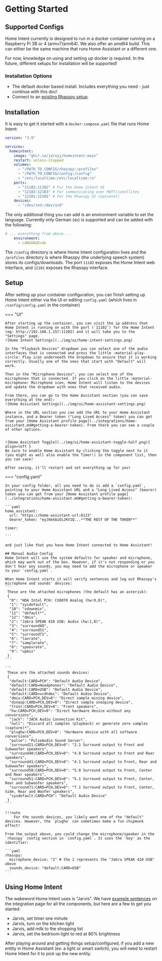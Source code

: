 # Getting Started

## Supported Configs

Home Intent currently is designed to run in a docker container running on a Raspberry Pi 3B or 4 (armv7/arm64). We also offer an amd64 build. This can either be the same machine that runs Home Assistant or a different one.

For now, knowledge on using and setting up docker is required. In the future, different setups for installation will be supported!

### Installation Options

  * The default docker based install. Includes everything you need - just continue with this doc!
  * Connect to an [existing Rhasspy setup](./advanced-features/external-rhasspy.md).

## Installation

It is easy to get it started with a `docker-compose.yaml` file that runs Home Intent:

```yaml
version: "3.9"

services:
  homeintent:
    image: "ghcr.io/jarvyj/homeintent:main"
    restart: unless-stopped
    volumes:
      - "/PATH_TO_CONFIG/rhasspy:/profiles"
      - "/PATH_TO_CONFIG/config:/config"
      - "/etc/localtime:/etc/localtime:ro"
    ports:
      - "11102:11102" # For the Home Intent UI
      - "12183:12183" # For communicating over MQTT/satellites
      - "12101:12101" # For the Rhasspy UI (optional)
    devices:
      - "/dev/snd:/dev/snd"
```

The only additional thing you can add is an environment variable to set the language. Currently only German (`de`) is supported and can be added with the following:
```yaml
# ... everything from above ...
    environment:
      - LANGUAGE=de
```

The `/config` directory is where Home Intent configuration lives and the `/profiles` directory is where Rhasspy (the underlying speech system) stores its configs/downloads. The port `11102` exposes the Home Intent web interface, and `12101` exposes the Rhasspy interface.

## Setup

After setting up your container configuration, you can finish setting up Home Intent either via the UI or editing `config.yaml` (which lives in `/config/config.yaml` in the container)

=== "UI"

    After starting up the container, you can visit the ip address that Home Intent is running on with the port (`11102`) for the Home Intent (eg: http://192.168.1.157:11102) and it will take you to the "Settings" page.
    ![Home Intent Settings](../img/ui/home-intent-settings.png)

    In the "Playback Devices" dropdown you can select one of the audio interfaces that is connected and press the little :material-play-circle: Play icon underneath the dropdown to ensure that it is working correctly. Usually one of the ones that start with "Default" will work.

    Then in the "Microphone Devices", you can select one of the microphones that is connected. If you click on the little :material-microphone: Microphone icon, Home Intent will listen to the devices and update the dropdown with ones that received audio.

    From there, you can go to the Home Assistant section (you can save everything at the end):
    ![Home Assistant Settings](../img/ui/home-assistant-settings.png)

    Where in the URL section you can add the URL to your Home Assistant instance, and a Bearer token ("Long Lived Access" token) you can get from your [Home Assistant profile page](../integrations/home-assistant.md#getting-a-bearer-token). From there you can see a couple of other options.


    ![Home Assistant Toggle](../img/ui/home-assistant-toggle-half.png){ align=left }
    Be sure to enable Home Assistant by clicking the toggle next to it (you might as well also enable the Timer!) in the component list, then you can save!

    After saving, it'll restart and set everything up for you!

=== "config.yaml"

    In your config folder, all you need to do is add a `config.yaml`, pointing to your Home Assistant URL and a "Long Lived Access" (bearer) token you can get from your [Home Assistant profile page](../integrations/home-assistant.md#getting-a-bearer-token):

    ```yaml
    home_assistant:
      url: "https://home-assistant-url:8123"
      bearer_token: "eyJ0eXAiOiJKV1Q...**THE REST OF THE TOKEN**"

    timer:

    ```

    and just like that you have Home Intent connected to Home Assistant!

    ## Manual Audio Config
    Home Intent will use the system defaults for speaker and microphone, which may work out of the box. However, if it's not responding or you don't hear any sounds, you may need to add the microphone or speaker to your `config.yaml`.

    When Home Intent starts it will verify sentences and log out Rhasspy's microphone and sounds' devices:
    ```
     These are the attached microphones (the default has an asterisk):
     {
      "0": "HDA Intel PCH: CX8070 Analog (hw:0,0)",
      "1": "sysdefault",
      "10": "vdownmix",
      "11": "default*",
      "12": "dmix",
      "2": "Jabra SPEAK 410 USB: Audio (hw:1,0)",
      "3": "surround40",
      "4": "surround51",
      "5": "surround71",
      "6": "lavrate",
      "7": "samplerate",
      "8": "speexrate",
      "9": "upmix"
     }
    ```

    ```
     These are the attached sounds devices:
     {
      "default:CARD=PCH": "Default Audio Device",
      "default:CARD=Headphones": "Default Audio Device",
      "default:CARD=USB": "Default Audio Device",
      "default:CARD=vc4hdmi": "Default Audio Device",
      "dmix:CARD=PCH,DEV=0": "Direct sample mixing device",
      "dsnoop:CARD=PCH,DEV=0": "Direct sample snooping device",
      "front:CARD=PCH,DEV=0": "Front speakers",
      "hw:CARD=PCH,DEV=0": "Direct hardware device without any conversions",
      "jack": "JACK Audio Connection Kit",
      "null": "Discard all samples (playback) or generate zero samples (capture)*",
      "plughw:CARD=PCH,DEV=0": "Hardware device with all software conversions",
      "pulse": "PulseAudio Sound Server",
      "surround21:CARD=PCH,DEV=0": "2.1 Surround output to Front and Subwoofer speakers",
      "surround40:CARD=PCH,DEV=0": "4.0 Surround output to Front and Rear speakers",
      "surround41:CARD=PCH,DEV=0": "4.1 Surround output to Front, Rear and Subwoofer speakers",
      "surround50:CARD=PCH,DEV=0": "5.0 Surround output to Front, Center and Rear speakers",
      "surround51:CARD=PCH,DEV=0": "5.1 Surround output to Front, Center, Rear and Subwoofer speakers",
      "surround71:CARD=PCH,DEV=0": "7.1 Surround output to Front, Center, Side, Rear and Woofer speakers",
      "sysdefault:CARD=PCH": "Default Audio Device"
     }
    ```

    !!!note
        For the sounds devices, you likely want one of the "default" devices. However, the `plughw` can sometimes make a fun chipmunk effect!

    From the output above, you could change the microphone/speaker in the `rhasspy` config section in `config.yaml`. It uses the 'key' as the identifier:

    ```yaml
    rhasspy:
      microphone_device: "2" # the 2 represents the "Jabra SPEAK 410 USB" above
      sounds_device: "default:CARD=USB"
    ```

## Using Home Intent

The wakeword Home Intent uses is "Jarvis". We have [example sentences](../integrations/home-assistant.md#example-sentences) on the integration page for all the components, but here are a few to get you started:

  * Jarvis, set timer one minute
  * Jarvis, turn on the kitchen light
  * Jarvis, add milk to the shopping list
  * Jarvis, set the bedroom light to red at 80% brightness

After playing around and getting things setup/configured, if you add a new entity in Home Assistant (ex: a light or smart switch), you will need to restart Home Intent for it to pick up the new entity.
